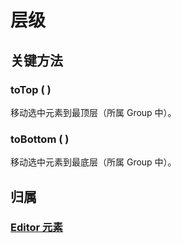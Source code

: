 # 层级

## 关键方法

### toTop ( )

移动选中元素到最顶层（所属 Group 中）。

### toBottom ( )

移动选中元素到最底层（所属 Group 中）。

## 归属

### [Editor 元素](/plugin/in/editor/index.md#editor-元素)
